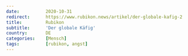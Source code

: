 ```yaml
---
date:          2020-10-31
redirect:      https://www.rubikon.news/artikel/der-globale-kafig-2
title:         Rubikon
subtitle:      'Der globale Käfig'
country:       DE
categories:    [Mensch]
tags:          [rubikon, angst]
---
```

